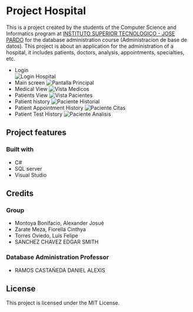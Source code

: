 # Project Hospital
This is a project created by the students of the Computer Science and Informatics program at [INSTITUTO SUPERIOR TECNOLOGICO - JOSE PARDO](https://www.jpardo.edu.pe/) for the database administration course (Administracion de base de datos). This project is about an application for the administration of a hospital, it includes patients, doctors, analysis, appointments, specialties, etc.
- Login  
![Login Hospital](https://alexandermontoya.github.io/project-hospital/login.jpg)
- Main screen
![Pantalla Principal](https://alexandermontoya.github.io/project-hospital/pantalla-principal.jpg)
- Medical View
![Vista Medicos](https://alexandermontoya.github.io/project-hospital/medicos.jpg)
- Patients View
![Vista Pacientes](https://alexandermontoya.github.io/project-hospital/pacientes.jpg)
- Patient history
![Paciente Historial](https://alexandermontoya.github.io/project-hospital/historial.png.jpg)
- Patient Appointment History
![Paciente Citas](https://alexandermontoya.github.io/project-hospital/citas.jpg)
- Patient Test History
![Paciente Analisis](https://alexandermontoya.github.io/project-hospital/analisis.jpg)
##   Project features
### Built with
- C#
- SQL server
- Visual Studio
## Credits
### Group
- Montoya Bonifacio, Alexander Josué
- Zarate Meza, Fiorella Cinthya
- Torres Oviedo, Luis Felipe
- SANCHEZ CHAVEZ EDGAR SMITH
### Database Administration Professor
- RAMOS CASTAÑEDA DANIEL ALEXIS
## License
This project is licensed under the MIT License.
